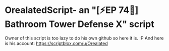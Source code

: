 # OrealatedScript- an "[⚡EP 74🧪] Bathroom Tower Defense X" script
Owner of this script is too lazy to do his own github so here it is. :P
And here is his account: https://scriptblox.com/u/Orealated
